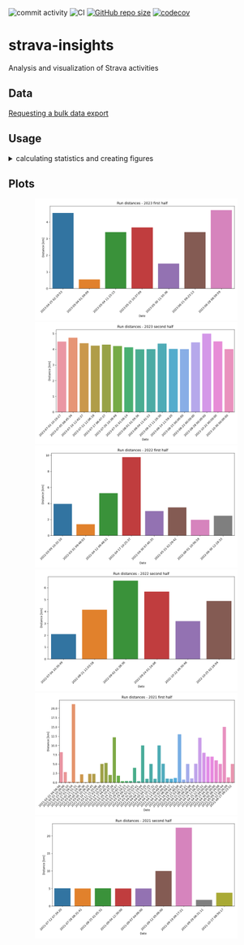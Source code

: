 ![commit activity](https://img.shields.io/github/commit-activity/m/TheNewThinkTank/strava-insights)
![CI](https://github.com/TheNewThinkTank/strava-insights/actions/workflows/wf.yml/badge.svg)
[![GitHub repo size](https://img.shields.io/github/repo-size/TheNewThinkTank/strava-insights?style=flat&logo=github&logoColor=whitesmoke&label=Repo%20Size)](https://github.com/TheNewThinkTank/strava-insights/archive/refs/heads/main.zip)
[![codecov](https://codecov.io/gh/TheNewThinkTank/strava-insights/branch/main/graph/badge.svg)](https://codecov.io/gh/TheNewThinkTank/strava-insights)

# strava-insights
Analysis and visualization of Strava activities

## Data

[Requesting a bulk data export](https://support.strava.com/hc/en-us/articles/216918437-Exporting-your-Data-and-Bulk-Export#h_01GG58HC4F1BGQ9PQZZVANN6WF)

## Usage

<details>
  <summary>calculating statistics and creating figures</summary>

running the Python module to create figures:<br>
`python3 src/plot.py`

running the TypeScript module to calculate statistics:<br>
compilation: `tsc src/calc.ts`<br>
running: `node src/calc.js`

</details>

## Plots

<p align="center">
  <img src="img/2023_first_half_run_distances_bar_plot.png" width="400"/>
  <img src="img/2023_second_half_run_distances_bar_plot.png" width="400"/>
  <img src="img/2022_first_half_run_distances_bar_plot.png" width="400"/>
  <img src="img/2022_second_half_run_distances_bar_plot.png" width="400"/>
  <img src="img/2021_first_half_run_distances_bar_plot.png" width="400"/>
  <img src="img/2021_second_half_run_distances_bar_plot.png" width="400"/>
</p>



<!-- Below: all runs uploaded to Strava
![All Strava runs](img/all_runs.png) -->

<!-- <p align="center">
  <img src="img/2023_run_distances_bar_plot.png" width="400"/>
</p>

<p align="center">
  <img src="img/2022_run_distances_bar_plot.png" width="400"/>
</p>

<p align="center">
  <img src="img/2021_run_distances_bar_plot.png" width="400"/>
</p> -->
